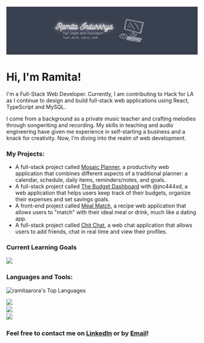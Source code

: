 <a href="https://ramitaarora.github.io/indurkhya-portfolio/"><img src="./github-banner.png" alt="ramita-banner"></a>

# Hi, I'm Ramita! 

I'm a Full-Stack Web Developer. Currently, I am contributing to Hack for LA as I continue to design and build full-stack web applications using React, TypeScript and MySQL.

I come from a background as a private music teacher and crafting melodies through songwriting and recording. My skills in teaching and audio engineering have given me experience in self-starting a business and a knack for creativity. Now, I'm diving into the realm of web development. 

### My Projects:
- A full-stack project called <a href="https://mosaic-planner-112e49ce3b90.herokuapp.com/">Mosaic Planner</a>, a productivity web application that combines different aspects of a traditional planner: a calendar, schedule, daily items, reminders/notes, and goals. 
- A full-stack project called <a href="https://the-budget-dashboard.onrender.com/">The Budget Dashboard</a> with @jnc444xd, a web application that helps users keep track of their budgets, organize their expenses and set savings goals.
- A front-end project called <a href="https://ramitaarora.github.io/meal-match/">Meal Match</a>, a recipe web application that allows users to "match" with their ideal meal or drink, much like a dating app. 
- A full-stack project called <a href="https://chit-chat-wechatalot-00f4f8dc2d8e.herokuapp.com/">Chit Chat</a>, a web chat application that allows users to add friends, chat in real time and view their profiles.

### Current Learning Goals

<img src="https://skillicons.dev/icons?i=postgres,threejs,react" />

### Languages and Tools:

![ramitaarora's Top Languages](https://github-readme-stats.vercel.app/api/top-langs/?username=ramitaarora&theme=vue-dark&show_icons=true&hide_border=true&layout=compact)

<img src="https://skillicons.dev/icons?i=js,react,mysql,py,nextjs,ts" /><br />
<img src="https://skillicons.dev/icons?i=bootstrap,tailwind,css,figma,ps,emotion" /><br />
<img src="https://skillicons.dev/icons?i=sequelize,mongo,nodejs,heroku,docker,express" /><br />

### Feel free to contact me on <a href="https://www.linkedin.com/in/ramitaarora/">LinkedIn</a> or by <a href="mailto:ramitaarora23@gmail.com">Email</a>!

<!---
ramitaarora/ramitaarora is a ✨ special ✨ repository because its `README.md` (this file) appears on your GitHub profile.
You can click the Preview link to take a look at your changes.
--->
